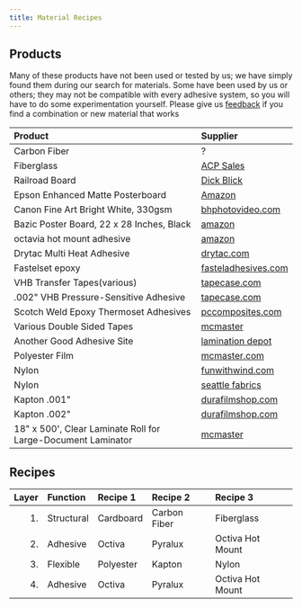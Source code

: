 ```yaml
---
title: Material Recipes
---
```


Products
-----------

Many of these products have not been used or tested by us; we have simply found them during our search for materials.  Some have been used by us or others; they may not be compatible with every adhesive system, so you will have to do some experimentation yourself.  Please give us [feedback](mailto:{{site.email}}) if you find a combination or new material that works

| Product |Supplier|
|:--|:--|
| Carbon Fiber| ? |
| Fiberglass | [ACP Sales](http://www.acpsales.com/Solid-Fiberglass-Sheets.html) |
| Railroad Board| [Dick Blick](http://www.dickblick.com/products/railroad-board/) |
| Epson Enhanced Matte Posterboard| [Amazon](http://www.amazon.com/Epson-S041598-Enhanced-Matte-Posterboard/dp/B0006V4JZU) |
| Canon Fine Art Bright White, 330gsm | [bhphotovideo.com](http://www.bhphotovideo.com/c/product/488525-REG/Canon_0850V071_Fine_Art_Bright_White.html)
| Bazic Poster Board, 22 x 28 Inches, Black | [amazon](http://www.amazon.com/Bazic-Poster-Board-Inches-Black/dp/B00275EBB0/)
| octavia hot mount adhesive | [amazon](http://www.amazon.com/Octiva-Mount-Adhesive-38in-150ft/dp/B005VT5I02)| [gbc](http://www.gbcconnect.com/gbc/us/us/v/2467/730/gbc%C2%AE-octiva%C2%AE-hot-mount.aspx)| |
| Drytac Multi Heat Adhesive | [drytac.com](http://www.drytac.com/mounting-adhesives/mhatm-multi-heat-adhesive.html) |
| Fastelset epoxy | [fasteladhesives.com](http://www.fasteladhesives.com/fastelset/fastelsetxepoxyfilm.html) |
| VHB Transfer Tapes(various)|[tapecase.com](https://www.tapecase.com/sd/tapes-die-cuts/1024/1/1/0.0/vhb-adhesive-transfer-tapes.aspx)|
| .002" VHB Pressure-Sensitive Adhesive | [tapecase.com](https://www.tapecase.com/pd/cn/tapes-die-cuts/1024/1000694/3m-f9460pc-vhb-adhesive-transfer-tape.aspx) |
| Scotch Weld Epoxy Thermoset Adhesives | [pccomposites.com](http://www.pccomposites.com/?task=prodSearch&searchText=3M) |
| Various Double Sided Tapes| [mcmaster](http://www.mcmaster.com/#fastening-tape-with-adhesive-on-both-sides) |
| Another Good Adhesive Site |[lamination depot](http://www.laminationdepot.com/Shop/Mounting-Adhesives/)|
| Polyester Film | [mcmaster.com](http://www.mcmaster.com/#8567k102/) |
| Nylon | [funwithwind.com](http://www.funwithwind.com/store/listCategoriesAndProducts2.asp?idCategory=191&idparent=168) |
| Nylon | [seattle fabrics](http://www.seattlefabrics.com/nylons.html) |
| Kapton .001"|[durafilmshop.com](http://www.durafilmshop.com/kapton-films-100HN-p/100hn.htm) |
| Kapton .002"|[durafilmshop.com](http://www.durafilmshop.com/kapton-films-200HN-p/200hn.htm) |
| 18" x 500', Clear Laminate Roll for Large-Document Laminator|[mcmaster](http://www.mcmaster.com/#1403T41)|


<!--|Double-sided Polyester tape| [mcmaster.com](http://www.mcmaster.com/#7602A54)-->

Recipes
-----------

|  Layer|  Function|   Recipe 1|    Recipe 2|  Recipe 3|
|------:|:---------|:----------|:-----------|:---------|
|     1.|Structural|  Cardboard|Carbon Fiber|Fiberglass|
|     2.|  Adhesive|     Octiva|     Pyralux|    Octiva Hot Mount|
|     3.|  Flexible|  Polyester|      Kapton|     Nylon|
|     4.|  Adhesive|     Octiva|     Pyralux|    Octiva Hot Mount|

